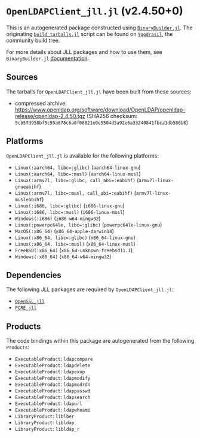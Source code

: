 # `OpenLDAPClient_jll.jl` (v2.4.50+0)

This is an autogenerated package constructed using [`BinaryBuilder.jl`](https://github.com/JuliaPackaging/BinaryBuilder.jl). The originating [`build_tarballs.jl`](https://github.com/JuliaPackaging/Yggdrasil/blob/f69b49bcef4625284f65c903a545f42a31a54735/O/OpenLDAPClient/build_tarballs.jl) script can be found on [`Yggdrasil`](https://github.com/JuliaPackaging/Yggdrasil/), the community build tree.

For more details about JLL packages and how to use them, see `BinaryBuilder.jl` [documentation](https://juliapackaging.github.io/BinaryBuilder.jl/dev/jll/).

## Sources

The tarballs for `OpenLDAPClient_jll.jl` have been built from these sources:

* compressed archive: https://www.openldap.org/software/download/OpenLDAP/openldap-release/openldap-2.4.50.tgz (SHA256 checksum: `5cb57d958bf5c55a678c6a0f06821e0e5504d5a92e6a33240841fbca1db586b8`)

## Platforms

`OpenLDAPClient_jll.jl` is available for the following platforms:

* `Linux(:aarch64, libc=:glibc)` (`aarch64-linux-gnu`)
* `Linux(:aarch64, libc=:musl)` (`aarch64-linux-musl`)
* `Linux(:armv7l, libc=:glibc, call_abi=:eabihf)` (`armv7l-linux-gnueabihf`)
* `Linux(:armv7l, libc=:musl, call_abi=:eabihf)` (`armv7l-linux-musleabihf`)
* `Linux(:i686, libc=:glibc)` (`i686-linux-gnu`)
* `Linux(:i686, libc=:musl)` (`i686-linux-musl`)
* `Windows(:i686)` (`i686-w64-mingw32`)
* `Linux(:powerpc64le, libc=:glibc)` (`powerpc64le-linux-gnu`)
* `MacOS(:x86_64)` (`x86_64-apple-darwin14`)
* `Linux(:x86_64, libc=:glibc)` (`x86_64-linux-gnu`)
* `Linux(:x86_64, libc=:musl)` (`x86_64-linux-musl`)
* `FreeBSD(:x86_64)` (`x86_64-unknown-freebsd11.1`)
* `Windows(:x86_64)` (`x86_64-w64-mingw32`)

## Dependencies

The following JLL packages are required by `OpenLDAPClient_jll.jl`:

* [`OpenSSL_jll`](https://github.com/JuliaBinaryWrappers/OpenSSL_jll.jl)
* [`PCRE_jll`](https://github.com/JuliaBinaryWrappers/PCRE_jll.jl)

## Products

The code bindings within this package are autogenerated from the following `Products`:

* `ExecutableProduct`: `ldapcompare`
* `ExecutableProduct`: `ldapdelete`
* `ExecutableProduct`: `ldapexop`
* `ExecutableProduct`: `ldapmodify`
* `ExecutableProduct`: `ldapmodrdn`
* `ExecutableProduct`: `ldappasswd`
* `ExecutableProduct`: `ldapsearch`
* `ExecutableProduct`: `ldapurl`
* `ExecutableProduct`: `ldapwhoami`
* `LibraryProduct`: `liblber`
* `LibraryProduct`: `libldap`
* `LibraryProduct`: `libldap_r`
